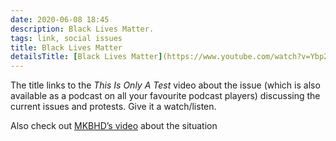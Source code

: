 ```yaml
---
date: 2020-06-08 18:45
description: Black Lives Matter.
tags: link, social issues
title: Black Lives Matter
detailsTitle: [Black Lives Matter](https://www.youtube.com/watch?v=Ybp2cJXXdNM)
---
```


The title links to the *This Is Only A Test* video about the issue (which is also available as a podcast on all your favourite podcast players) discussing the current issues and protests. Give it a watch/listen.

Also check out [MKBHD’s video](https://www.youtube.com/watch?v=o-_WXXVye3Y) about the situation

